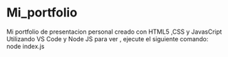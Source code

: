 # Mi_portfolio
Mi portfolio de presentacion personal creado con HTML5 ,CSS y JavasCript
Utilizando VS Code y Node JS
para ver , ejecute el siguiente comando:
node index.js
